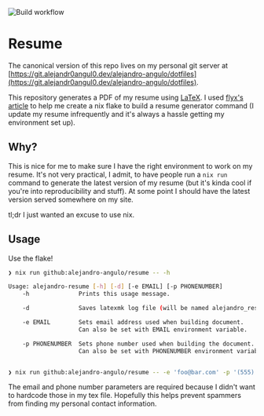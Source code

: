 ![Build workflow](https://github.com/alejandro-angulo/resume/actions/workflows/build.yml/badge.svg)

# Resume

The canonical version of this repo lives on my personal git server at
[https://git.alejandr0angul0.dev/alejandro-angulo/dotfiles](https://git.alejandr0angul0.dev/alejandro-angulo/dotfiles).

This repository generates a PDF of my resume using
[LaTeX](https://www.latex-project.org/). I used [flyx's
article](https://flyx.org/nix-flakes-latex/) to help me create a nix flake to
build a resume generator command (I update my resume infrequently and it's
always a hassle getting my environment set up).

## Why?

This is nice for me to make sure I have the right environment to work on my
resume. It's not very practical, I admit, to have people run a `nix run`
command to generate the latest version of my resume (but it's kinda cool if
you're into reproducibility and stuff). At some point I should have the latest
version served somewhere on my site.

tl;dr I just wanted an excuse to use nix.

## Usage

Use the flake!

```bash
❯ nix run github:alejandro-angulo/resume -- -h

Usage: alejandro-resume [-h] [-d] [-e EMAIL] [-p PHONENUMBER]
    -h              Prints this usage message.

    -d              Saves latexmk log file (will be named alejandro_resume.log)

    -e EMAIL        Sets email address used when building document.
                    Can also be set with EMAIL environment variable.

    -p PHONENUMBER  Sets phone number used when building the document.
                    Can also be set with PHONENUMBER environment variable.


❯ nix run github:alejandro-angulo/resume -- -e 'foo@bar.com' -p '(555) 555-5555'
```

The email and phone number parameters are required because I didn't want to
hardcode those in my tex file. Hopefully this helps prevent spammers from
finding my personal contact information.
